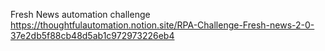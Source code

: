 Fresh News automation challenge
https://thoughtfulautomation.notion.site/RPA-Challenge-Fresh-news-2-0-37e2db5f88cb48d5ab1c972973226eb4
